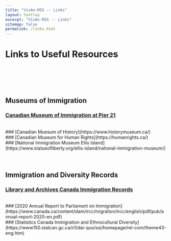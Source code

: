 ```yaml
---
title: "VisAn-MIG -- Links"
layout: textlay
excerpt: "VisAn-MIG -- Links"
sitemap: false
permalink: /links.html
---
```


# Links to Useful Resources

<br>
<br>
<br>
<br>

## Museums of Immigration

### [Canadian Museum of Immigration at Pier 21](https://pier21.ca/home)

<br>
### [Canadian Muesum of History](https://www.historymuseum.ca/)

<br>
### [Canadian Museum for Human Rights](https://humanrights.ca/)

<br>
### [National Immigration Museum Ellis Island](https://www.statueofliberty.org/ellis-island/national-immigration-museum/)

<br>
<br>
<br>

## Immigration and Diversity Records

### [Library and Archives Canada Immigration Records](https://www.bac-lac.gc.ca/eng/discover/immigration/immigration-records/Pages/introduction.aspx)

<br>
### [2020 Annual Report to Parliament on Immigration](https://www.canada.ca/content/dam/ircc/migration/ircc/english/pdf/pub/annual-report-2020-en.pdf)

<br>
### [Statistics Canada Immigration and Ethnocultural Diversity](https://www150.statcan.gc.ca/n1/dai-quo/ssi/homepage/rel-com/theme43-eng.htm)
